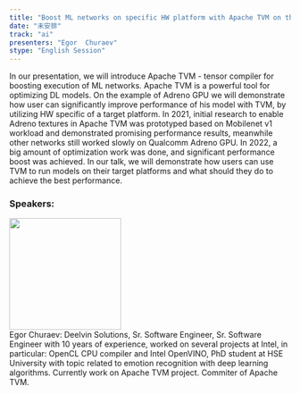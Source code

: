 ```yaml
---
title: "Boost ML networks on specific HW platform with Apache TVM on the example of Qualcomm Adreno™ GPU"
date: "未安排" 
track: "ai"
presenters: "Egor  Churaev"
stype: "English Session"
---
```

In our presentation, we will introduce Apache TVM - tensor compiler for boosting execution of ML networks. Apache TVM is a powerful tool for optimizing DL models. On the example of Adreno GPU we will demonstrate how user can significantly improve performance of his model with TVM, by utilizing HW specific of a target platform. 
In 2021, initial research to enable Adreno textures in Apache TVM was prototyped based on Mobilenet v1 workload and demonstrated promising performance results, meanwhile other networks still worked slowly on Qualcomm Adreno GPU. 
In 2022, a big amount of optimization work was done, and significant performance boost was achieved. In our talk, we will demonstrate how users can use TVM to run models on their target platforms and what should they do to achieve the best performance.
 ### Speakers: 
 <img src="https://img.bagevent.com/resource/20230616/2143574350.jpg" width="200" /><br>Egor  Churaev: Deelvin Solutions, Sr. Software Engineer, Sr. Software Engineer with 10 years of experience, worked on several projects at Intel, in particular: OpenCL CPU compiler and Intel OpenVINO, PhD student at HSE University with topic related to emotion recognition with deep learning algorithms.
Currently work on Apache TVM project. Commiter of Apache TVM.
 <br><br>